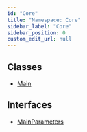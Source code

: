 ```yaml
---
id: "Core"
title: "Namespace: Core"
sidebar_label: "Core"
sidebar_position: 0
custom_edit_url: null
---
```


## Classes

- [Main](../classes/Core.Main.md)

## Interfaces

- [MainParameters](../interfaces/Core.MainParameters.md)

